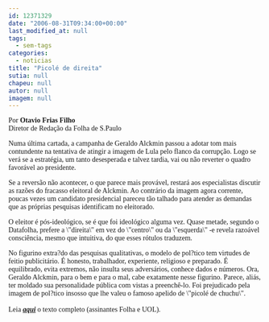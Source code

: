 ```yaml
---
id: 12371329
date: "2006-08-31T09:34:00+00:00"
last_modified_at: null
tags:
  - sem-tags
categories:
  - noticias
title: "Picolé de direita"
sutia: null
chapeu: null
autor: null
imagem: null
---
```

<p><P><FONT face=Verdana>Por <STRONG>Otavio Frias Filho</STRONG><BR>Diretor de Redação da Folha de S.Paulo</FONT></P></p>
<p><P><FONT face=Verdana>Numa última cartada, a campanha de Geraldo Alckmin passou a adotar tom mais contundente na tentativa de atingir a imagem de Lula pelo flanco da corrupção. Logo se verá se a estratégia, um tanto desesperada e talvez tardia, vai ou não reverter o quadro favorável ao presidente.</FONT></P></p>
<p><P><FONT face=Verdana>Se a reversão não acontecer, o que parece mais provável, restará aos especialistas discutir as razões do fracasso eleitoral de Alckmin. Ao contrário da imagem agora corrente, poucas vezes um candidato presidencial pareceu tão talhado para atender as demandas que as próprias pesquisas identificam no eleitorado. </FONT></P></p>
<p><P><FONT face=Verdana>O eleitor é pós-ideológico, se é que foi ideológico alguma vez. Quase metade, segundo o Datafolha, prefere a \"direita\" em vez do \"centro\" ou da \"esquerda\" -e revela razoável consciência, mesmo que intuitiva, do que esses rótulos traduzem. </FONT></P></p>
<p><P><FONT face=Verdana>No figurino extra?do das pesquisas qualitativas, o modelo de pol?tico tem virtudes de feitio publicitário. É honesto, trabalhador, experiente, religioso e preparado. É equilibrado, evita extremos, não insulta seus adversários, conhece dados e números. Ora, Geraldo Alckmin, para o bem e para o mal, cabe exatamente nesse figurino. Parece, aliás, ter moldado sua personalidade pública com vistas a preenchê-lo. Foi prejudicado pela imagem de pol?tico insosso que lhe valeu o famoso apelido de \"picolé de chuchu\".<BR><BR>Leia <STRONG><EM><A href=\"https://www1.folha.uol.com.br/fsp/brasil/fc3108200605.htm\" target=_blank>aqui</A></EM></STRONG> o texto completo (assinantes Folha e UOL).</FONT></P> </p>
